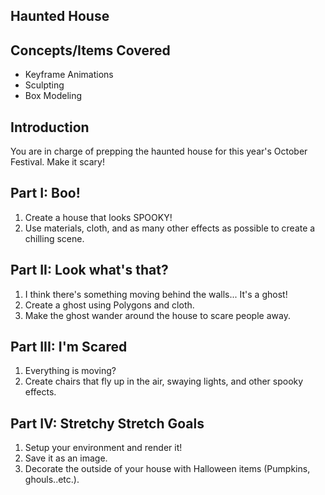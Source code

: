 ## Haunted House

## Concepts/Items Covered
* Keyframe Animations
* Sculpting
* Box Modeling

## Introduction
You are in charge of prepping the haunted house for this year's October Festival. Make it scary!

## Part I: Boo!
1. Create a house that looks SPOOKY!
2. Use materials, cloth, and as many other effects as possible to create a chilling scene.

## Part II: Look what's that?
1. I think there's something moving behind the walls... It's a ghost!
2. Create a ghost using Polygons and cloth.
3. Make the ghost wander around the house to scare people away.

## Part III: I'm Scared
1. Everything is moving?
2. Create chairs that fly up in the air, swaying lights, and other spooky effects.

## Part IV: Stretchy Stretch Goals
1. Setup your environment and render it!
2. Save it as an image.
3. Decorate the outside of your house with Halloween items (Pumpkins, ghouls..etc.).
